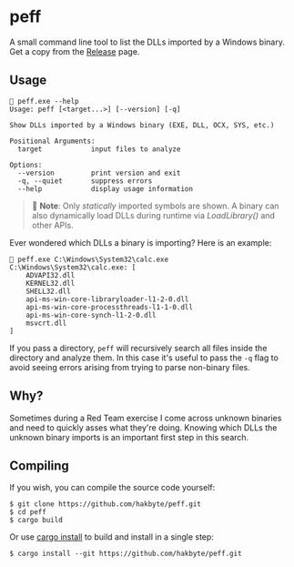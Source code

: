 # peff

A small command line tool to list the DLLs imported by a Windows binary. Get a
copy from the [Release](https://github.com/hakbyte/peff/releases) page.

## Usage


```
 peff.exe --help
Usage: peff [<target...>] [--version] [-q]

Show DLLs imported by a Windows binary (EXE, DLL, OCX, SYS, etc.)

Positional Arguments:
  target            input files to analyze

Options:
  --version         print version and exit
  -q, --quiet       suppress errors
  --help            display usage information
```

> :memo: **Note**: Only *statically* imported symbols are shown. A binary can
> also dynamically load DLLs during runtime via *LoadLibrary()* and other APIs.

Ever wondered which DLLs a binary is importing? Here is an example:

```
 peff.exe C:\Windows\System32\calc.exe
C:\Windows\System32\calc.exe: [
    ADVAPI32.dll
    KERNEL32.dll
    SHELL32.dll
    api-ms-win-core-libraryloader-l1-2-0.dll
    api-ms-win-core-processthreads-l1-1-0.dll
    api-ms-win-core-synch-l1-2-0.dll
    msvcrt.dll
]
```

If you pass a directory, `peff`  will recursively search all files inside the
directory and analyze them. In this case it's useful to pass the `-q` flag to
avoid seeing errors arising from trying to parse non-binary files.

## Why?

Sometimes during a Red Team exercise I come across unknown binaries and need to
quickly asses what they're doing. Knowing which DLLs the unknown binary imports
is an important first step in this search.

## Compiling

If you wish, you can compile the source code yourself:

```
$ git clone https://github.com/hakbyte/peff.git
$ cd peff
$ cargo build
```

Or use [cargo install](https://doc.rust-lang.org/cargo/commands/cargo-install.html)
to build and install in a single step:

```
$ cargo install --git https://github.com/hakbyte/peff.git
```
